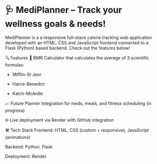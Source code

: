 # 🩺 MediPlanner – Track your wellness goals & needs!

MediPlanner is a a responsive full-stack calorie tracking web application developed with an HTML, CSS and JavaScript frontend connected to a Flask (Python) based backend. 
Check out the features below!

🔍 Features
🔢 BMR Calculator that calculates the average of 3 scientific formulas:

  - Mifflin-St Jeor

  - Harris-Benedict

  - Katch-McArdle

📈 Future Planner Integration for meds, meals, and fitness scheduling (in progress)

🌐 Live deployment via Render with GitHub integration

🛠️ Tech Stack
Frontend: HTML, CSS (custom + responsive), JavaScript (animations)

Backend: Python, Flask

Deployment: Render 


